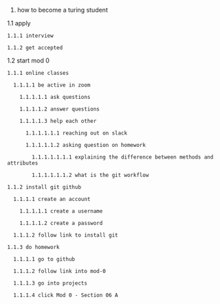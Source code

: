1. how to become a turing student

  1.1 apply

    1.1.1 interview

    1.1.2 get accepted

  1.2 start mod 0

    1.1.1 online classes

      1.1.1.1 be active in zoom

        1.1.1.1.1 ask questions

        1.1.1.1.2 answer questions

        1.1.1.1.3 help each other

          1.1.1.1.1.1 reaching out on slack

          1.1.1.1.1.2 asking question on homework

            1.1.1.1.1.1.1 explaining the difference between methods and attributes

            1.1.1.1.1.1.2 what is the git workflow

    1.1.2 install git github

      1.1.1.1 create an account

        1.1.1.1.1 create a username

        1.1.1.1.2 create a password

      1.1.1.2 follow link to install git

    1.1.3 do homework

      1.1.1.1 go to github

      1.1.1.2 follow link into mod-0

      1.1.1.3 go into projects

      1.1.1.4 click Mod 0 - Section 06 A
   
